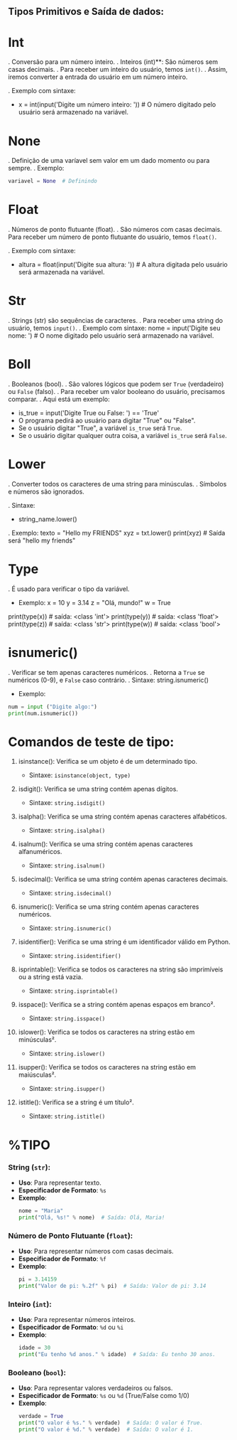 ## Tipos Primitivos e Saída de dados:

# Int
. Conversão para um número inteiro.
. Inteiros (int)**: São números sem casas decimais. 
. Para receber um inteiro do usuário, temos `int()`.
. Assim, iremos converter a entrada do usuário em um número inteiro. 

. Exemplo com sintaxe:
- x = int(input('Digite um número inteiro: ')) # O número digitado pelo usuário será armazenado na variável.

# None
. Definição  de uma varíavel sem valor em um dado momento ou para sempre.
. Exemplo:
``` python
variavel = None  # Definindo

```
# Float
. Números de ponto flutuante (float).
. São números com casas decimais. 
Para receber um número de ponto flutuante do usuário, temos `float()`. 

. Exemplo com sintaxe:
- altura = float(input('Digite sua altura: ')) # A altura digitada pelo usuário será armazenada na variável.

# Str
. Strings (str) são sequências de caracteres.
. Para receber uma string do usuário, temos `input()`. 
. Exemplo com sintaxe:
nome = input('Digite seu nome: ') # O nome digitado pelo usuário será armazenado na variável.

# Boll
. Booleanos (bool).
. São valores lógicos que podem ser `True` (verdadeiro) ou `False` (falso). 
. Para receber um valor booleano do usuário, precisamos comparar.
. Aqui está um exemplo:
- is_true = input('Digite True ou False: ') == 'True'
- O programa pedirá ao usuário para digitar "True" ou "False".
- Se o usuário digitar "True", a variável `is_true` será `True`. 
- Se o usuário digitar qualquer outra coisa, a variável `is_true` será `False`.

# Lower
. Converter todos os caracteres de uma string para minúsculas. 
. Símbolos e números são ignorados.

. Sintaxe:
- string_name.lower()

. Exemplo:
texto = "Hello my FRIENDS"
xyz = txt.lower()
print(xyz)  # Saída será "hello my friends"

# Type
. É usado para verificar o tipo da variável.
- Exemplo:
x = 10
y = 3.14
z = "Olá, mundo!"
w = True

print(type(x))  # saída: <class 'int'>
print(type(y))  # saída: <class 'float'>
print(type(z))  # saída: <class 'str'>
print(type(w))  # saída: <class 'bool'>

# isnumeric()
. Verificar se tem apenas caracteres numéricos.
. Retorna a `True` se  numéricos (0-9), e `False` caso contrário.
. Sintaxe: 
string.isnumeric()

- Exemplo:
```python
num = input ("Digite algo:")
print(num.isnumeric()) 
```
# Comandos de teste de tipo:

1. isinstance(): Verifica se um objeto é de um determinado tipo.
    - Sintaxe: `isinstance(object, type)`

2. isdigit(): Verifica se uma string contém apenas dígitos.
    - Sintaxe: `string.isdigit()`

3. isalpha(): Verifica se uma string contém apenas caracteres alfabéticos.
    - Sintaxe: `string.isalpha()`

4. isalnum(): Verifica se uma string contém apenas caracteres alfanuméricos.
    - Sintaxe: `string.isalnum()`

5. isdecimal(): Verifica se uma string contém apenas caracteres decimais.
    - Sintaxe: `string.isdecimal()`

6. isnumeric(): Verifica se uma string contém apenas caracteres numéricos.
    - Sintaxe: `string.isnumeric()`

7. isidentifier(): Verifica se uma string é um identificador válido em Python.
    - Sintaxe: `string.isidentifier()`

8. isprintable(): Verifica se todos os caracteres na string são imprimíveis ou a string está vazia.
    - Sintaxe: `string.isprintable()`

9. isspace(): Verifica se a string contém apenas espaços em branco².
    - Sintaxe: `string.isspace()`

10. islower(): Verifica se todos os caracteres na string estão em minúsculas².
    - Sintaxe: `string.islower()`

11. isupper(): Verifica se todos os caracteres na string estão em maiúsculas².
    - Sintaxe: `string.isupper()`

12. istitle(): Verifica se a string é um título².
    - Sintaxe: `string.istitle()`

# %TIPO

### String (`str`):
- **Uso**: Para representar texto.
- **Especificador de Formato**: `%s`
- **Exemplo**:
  ```python
  nome = "Maria"
  print("Olá, %s!" % nome)  # Saída: Olá, Maria!
  ```

### Número de Ponto Flutuante (`float`):
- **Uso**: Para representar números com casas decimais.
- **Especificador de Formato**: `%f`
- **Exemplo**:
  ```python
  pi = 3.14159
  print("Valor de pi: %.2f" % pi)  # Saída: Valor de pi: 3.14
  ```

### Inteiro (`int`):
- **Uso**: Para representar números inteiros.
- **Especificador de Formato**: `%d` ou `%i`
- **Exemplo**:
  ```python
  idade = 30
  print("Eu tenho %d anos." % idade)  # Saída: Eu tenho 30 anos.
  ```

### Booleano (`bool`):
- **Uso**: Para representar valores verdadeiros ou falsos.
- **Especificador de Formato**: `%s` ou `%d` (True/False como 1/0)
- **Exemplo**:
  ```python
  verdade = True
  print("O valor é %s." % verdade)  # Saída: O valor é True.
  print("O valor é %d." % verdade)  # Saída: O valor é 1.
  ```


